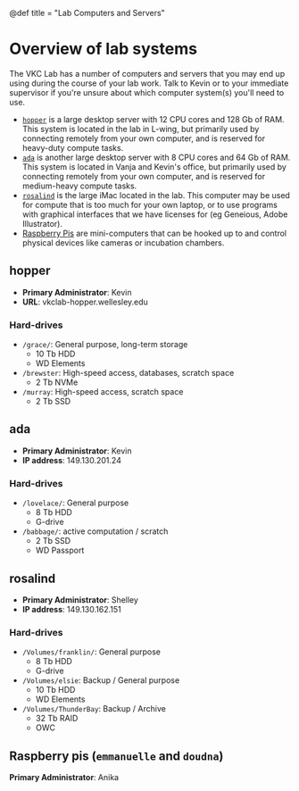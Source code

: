 @def title = "Lab Computers and Servers"

# Overview of lab systems

The VKC Lab has a number of computers and servers
that you may end up using during the course of your lab work.
Talk to Kevin or to your immediate supervisor
if you're unsure about which computer system(s) you'll need to use.

- [`hopper`](#hopper) is a large desktop server
  with 12 CPU cores and 128 Gb of RAM.
  This system is located in the lab in L-wing, but
  primarily used by connecting remotely from your own computer,
  and is reserved for heavy-duty compute tasks.
- [`ada`](#ada) is another large desktop server
  with 8 CPU cores and 64 Gb of RAM.
  This system is located in Vanja and Kevin's office, but
  primarily used by connecting remotely from your own computer,
  and is reserved for medium-heavy compute tasks.
- [`rosalind`](#rosalind) is the large iMac located in the lab.
  This computer may be used for compute that is too much for your own laptop,
  or to use programs with graphical interfaces that we have licenses for
  (eg Geneious, Adobe Illustrator).
- [Raspberry Pis](#raspberry-pis-emmanuelle-and-doudna) are mini-computers
  that can be hooked up to and control physical devices like cameras
  or incubation chambers.


## hopper

- **Primary Administrator**: Kevin
- **URL**: vkclab-hopper.wellesley.edu

### Hard-drives

- `/grace/`: General purpose, long-term storage
  - 10 Tb HDD
  - WD Elements
- `/brewster`: High-speed access, databases, scratch space
  - 2 Tb NVMe
- `/murray`: High-speed access, scratch space
  - 2 Tb SSD

## ada

- **Primary Administrator**: Kevin
- **IP address**: 149.130.201.24

### Hard-drives

- `/lovelace/`: General purpose
  - 8 Tb HDD
  - G-drive
- `/babbage/`: active computation / scratch
  - 2 Tb SSD
  - WD Passport

## rosalind

- **Primary Administrator**: Shelley
- **IP address**: 149.130.162.151

### Hard-drives

- `/Volumes/franklin/`: General purpose
  - 8 Tb HDD
  - G-drive
- `/Volumes/elsie`: Backup / General purpose
  - 10 Tb HDD
  - WD Elements
- `/Volumes/ThunderBay`: Backup / Archive
  - 32 Tb RAID
  - OWC

## Raspberry pis (`emmanuelle` and `doudna`)

**Primary Administrator**: Anika
